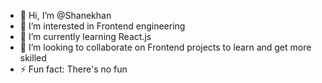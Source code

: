 - 👋 Hi, I’m @Shanekhan
- 👀 I’m interested in Frontend engineering
- 🌱 I’m currently learning React.js
- 💞️ I’m looking to collaborate on Frontend projects to learn and get more skilled 
- ⚡ Fun fact: There's no fun 

<!---
Shanekhan/Shanekhan is a ✨ special ✨ repository because its `README.md` (this file) appears on your GitHub profile.
You can click the Preview link to take a look at your changes.
--->
